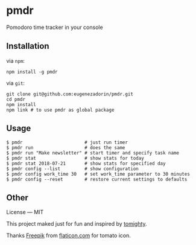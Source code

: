 # pmdr

Pomodoro time tracker in your console

## Installation

via `npm`:

	npm install -g pmdr

via `git`:

	git clone git@github.com:eugenezadorin/pmdr.git
	cd pmdr
	npm install
	npm link # to use pmdr as global package

## Usage

	$ pmdr                       # just run timer
    $ pmdr run                   # does the same
    $ pmdr run "Make newsletter" # start timer and specify task name
    $ pmdr stat                  # show stats for today
    $ pmdr stat 2018-07-21       # show stats for specified day
    $ pmdr config --list         # show configuration
    $ pmdr config work_time 30   # set work_time parameter to 30 minutes
    $ pmdr config --reset        # restore current settings to defaults

## Other

License — MIT

This project maked just for fun and inspired by [tomighty](https://github.com/tomighty/tomighty).

Thanks [Freepik](http://www.freepik.com) from [flaticon.com](https://www.flaticon.com/) for tomato icon.

